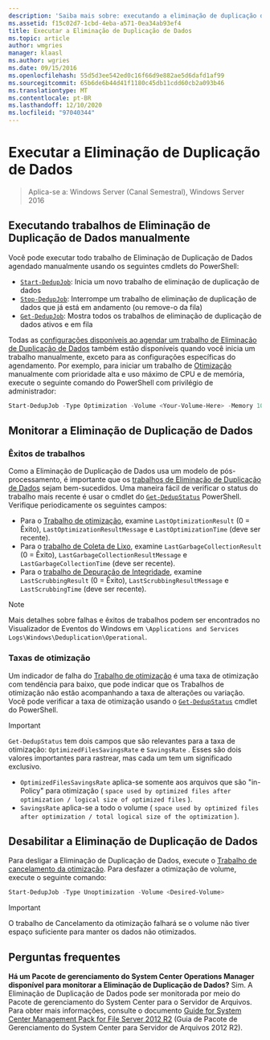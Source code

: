 ```yaml
---
description: 'Saiba mais sobre: executando a eliminação de duplicação de dados'
ms.assetid: f15c02d7-1cbd-4eba-a571-0ea34ab93ef4
title: Executar a Eliminação de Duplicação de Dados
ms.topic: article
author: wmgries
manager: klaasl
ms.author: wgries
ms.date: 09/15/2016
ms.openlocfilehash: 55d5d3ee542ed0c16f66d9e882ae5d6dafd1af99
ms.sourcegitcommit: 65b6de6b44d41f1180c45db11cdd60cb2a093b46
ms.translationtype: MT
ms.contentlocale: pt-BR
ms.lasthandoff: 12/10/2020
ms.locfileid: "97040344"
---
```

# <a name="running-data-deduplication"></a>Executar a Eliminação de Duplicação de Dados

> Aplica-se a: Windows Server (Canal Semestral), Windows Server 2016

## <a name="running-data-deduplication-jobs-manually"></a><a id="running-dedup-jobs-manually"></a>Executando trabalhos de Eliminação de Duplicação de Dados manualmente

Você pode executar todo trabalho de Eliminação de Duplicação de Dados agendado manualmente usando os seguintes cmdlets do PowerShell:
* [`Start-DedupJob`](/previous-versions/system-center/system-center-2012-R2/hh758173(v=sc.12)): Inicia um novo trabalho de eliminação de duplicação de dados
* [`Stop-DedupJob`](/previous-versions/system-center/system-center-2012-R2/hh758173(v=sc.12)): Interrompe um trabalho de eliminação de duplicação de dados que já está em andamento (ou remove-o da fila)
* [`Get-DedupJob`](/previous-versions/system-center/system-center-2012-R2/hh758173(v=sc.12)): Mostra todos os trabalhos de eliminação de duplicação de dados ativos e em fila

Todas as [configurações disponíveis ao agendar um trabalho de Eliminação de Duplicação de Dados](advanced-settings.md#modifying-job-schedules-available-settings) também estão disponíveis quando você inicia um trabalho manualmente, exceto para as configurações específicas do agendamento. Por exemplo, para iniciar um trabalho de [Otimização](understand.md#job-info-optimization) manualmente com prioridade alta e uso máximo de CPU e de memória, execute o seguinte comando do PowerShell com privilégio de administrador:

```PowerShell
Start-DedupJob -Type Optimization -Volume <Your-Volume-Here> -Memory 100 -Cores 100 -Priority High
```

## <a name="monitoring-data-deduplication"></a><a id="monitoring-dedup"></a>Monitorar a Eliminação de Duplicação de Dados

### <a name="job-successes"></a><a id="monitoring-dedup-job-successes"></a>Êxitos de trabalhos

Como a Eliminação de Duplicação de Dados usa um modelo de pós-processamento, é importante que os [trabalhos de Eliminação de Duplicação de Dados](understand.md#job-info) sejam bem-sucedidos. Uma maneira fácil de verificar o status do trabalho mais recente é usar o cmdlet do [`Get-DedupStatus`](/previous-versions/system-center/system-center-2012-R2/hh758173(v=sc.12)) PowerShell. Verifique periodicamente os seguintes campos:

* Para o [Trabalho de otimização](understand.md#job-info-optimization), examine `LastOptimizationResult` (0 = Êxito), `LastOptimizationResultMessage` e `LastOptimizationTime` (deve ser recente).
* Para o [trabalho de Coleta de Lixo](understand.md#job-info-gc), examine `LastGarbageCollectionResult` (0 = Êxito), `LastGarbageCollectionResultMessage` e `LastGarbageCollectionTime` (deve ser recente).
* Para o [trabalho de Depuração de Integridade](understand.md#job-info-scrubbing), examine `LastScrubbingResult` (0 = Êxito), `LastScrubbingResultMessage` e `LastScrubbingTime` (deve ser recente).

> [!Note]
> Mais detalhes sobre falhas e êxitos de trabalhos podem ser encontrados no Visualizador de Eventos do Windows em `\Applications and Services Logs\Windows\Deduplication\Operational`.

### <a name="optimization-rates"></a><a id="monitoring-dedup-optimization-rates"></a>Taxas de otimização

Um indicador de falha do [Trabalho de otimização](understand.md#job-info-optimization) é uma taxa de otimização com tendência para baixo, que pode indicar que os Trabalhos de otimização não estão acompanhando a taxa de alterações ou variação. Você pode verificar a taxa de otimização usando o [`Get-DedupStatus`](/previous-versions/system-center/system-center-2012-R2/hh758173(v=sc.12)) cmdlet do PowerShell.

> [!Important]
> `Get-DedupStatus` tem dois campos que são relevantes para a taxa de otimização: `OptimizedFilesSavingsRate` e `SavingsRate` . Esses são dois valores importantes para rastrear, mas cada um tem um significado exclusivo.
> - `OptimizedFilesSavingsRate` aplica-se somente aos arquivos que são "in-Policy" para otimização ( `space used by optimized files after optimization / logical size of optimized files` ).
> - `SavingsRate` aplica-se a todo o volume ( `space used by optimized files after optimization / total logical size of the optimization` ).

## <a name="disabling-data-deduplication"></a><a id="disabling-dedup"></a>Desabilitar a Eliminação de Duplicação de Dados
Para desligar a Eliminação de Duplicação de Dados, execute o [Trabalho de cancelamento da otimização](understand.md#job-info-unoptimization). Para desfazer a otimização de volume, execute o seguinte comando:

```PowerShell
Start-DedupJob -Type Unoptimization -Volume <Desired-Volume>
```

> [!Important]
> O trabalho de Cancelamento da otimização falhará se o volume não tiver espaço suficiente para manter os dados não otimizados.

## <a name="frequently-asked-questions"></a><a id="faq"></a>Perguntas frequentes
**Há um Pacote de gerenciamento do System Center Operations Manager disponível para monitorar a Eliminação de Duplicação de Dados?**
Sim. A Eliminação de Duplicação de Dados pode ser monitorada por meio do Pacote de gerenciamento do System Center para o Servidor de Arquivos. Para obter mais informações, consulte o documento [Guide for System Center Management Pack for File Server 2012 R2](https://download.microsoft.com/download/6/F/7/6F7A33B9-9383-48ED-9252-23C2C8AD1BDA/MPGuide_FileServer2012R2.doc) (Guia de Pacote de Gerenciamento do System Center para Servidor de Arquivos 2012 R2).
